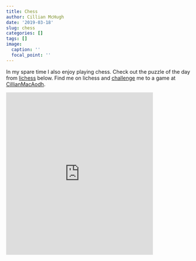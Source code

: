 ```yaml
---
title: Chess
author: Cillian McHugh
date: '2019-03-18'
slug: chess
categories: []
tags: []
image:
  caption: ''
  focal_point: ''
---
```



In my spare time I also enjoy playing chess. Check out the puzzle of the day from [lichess](https://lichess.org/) below. Find me on lichess and [challenge](https://lichess.org/lL7DWJgd) me to a game at [CillianMacAodh](https://lichess.org/@/CillianMacAodh).

<iframe src="https://lichess.org/training/frame?theme=blue3&bg=light" style="width: 400px; height: 444px;" allowtransparency="true" frameborder="0"></iframe>



